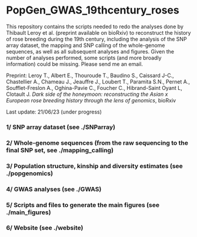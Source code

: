 # PopGen_GWAS_19thcentury_roses

This repository contains the scripts needed to redo the analyses done by Thibault Leroy et al. (preprint available on bioRxiv) to reconstruct the history of rose breeding during the 19th century, including the analysis of the SNP array dataset, the mapping and SNP calling of the whole-genome sequences, as well as all subsequent analyses and figures. Given the number of analyses performed, some scripts (and more broadly information) could be missing. Please send me an email.

Preprint: Leroy T., Albert E., Thouroude T., Baudino S., Caissard J-C., Chastellier A., Chameau J., Jeauffre J., Loubert T., Paramita S.N., Pernet A., Soufflet-Freslon A., Oghina-Pavie C., Foucher C., Hibrand-Saint Oyant L, Clotault J.
*Dark side of the honeymoon: reconstructing the Asian x European rose breeding history through the lens of genomics*, bioRxiv

Last update: 21/06/23 (under progress) 

### 1/ SNP array dataset (see ./SNParray)

### 2/ Whole-genome sequences (from the raw sequencing to the final SNP set, see ./mapping_calling)

### 3/ Population structure, kinship and diversity estimates (see ./popgenomics)

### 4/ GWAS analyses (see ./GWAS)

### 5/ Scripts and files to generate the main figures (see ./main_figures)

### 6/ Website (see ./website)


